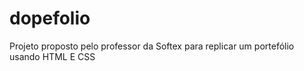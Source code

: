 # dopefolio
 Projeto proposto pelo professor da Softex para replicar um portefólio usando HTML E CSS
